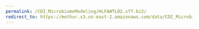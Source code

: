 ```yaml
---
permalink: /CDI_MicrobiomeModeling/HLFAWTL02.sff.bz2/
redirect_to: https://mothur.s3.us-east-2.amazonaws.com/data/CDI_MicrobiomeModeling/HLFAWTL02.sff.bz2
---
```


